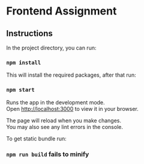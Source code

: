 # Frontend Assignment

## Instructions 

In the project directory, you can run:

### `npm install`

This will install the required packages,
after that run:

### `npm start`

Runs the app in the development mode.\
Open [http://localhost:3000](http://localhost:3000) to view it in your browser.

The page will reload when you make changes.\
You may also see any lint errors in the console.

To get static bundle run:

### `npm run build` fails to minify
